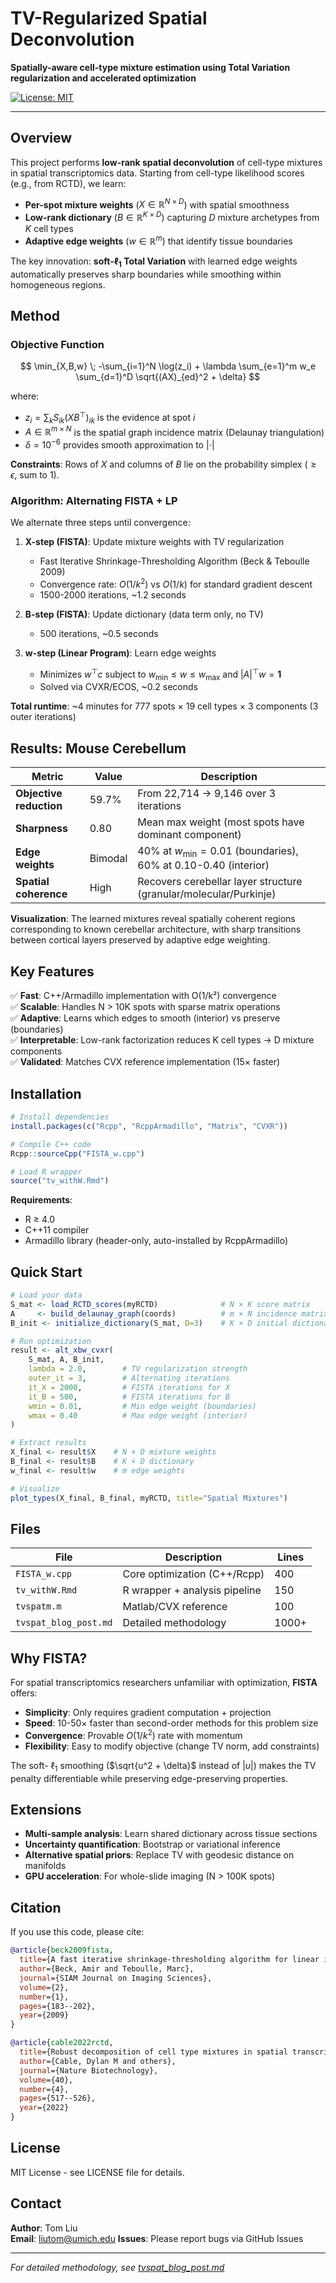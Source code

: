# TV-Regularized Spatial Deconvolution

**Spatially-aware cell-type mixture estimation using Total Variation regularization and accelerated optimization**

[![License: MIT](https://img.shields.io/badge/License-MIT-yellow.svg)](https://opensource.org/licenses/MIT)

---

## Overview

This project performs **low-rank spatial deconvolution** of cell-type mixtures in spatial transcriptomics data. Starting from cell-type likelihood scores (e.g., from RCTD), we learn:

- **Per-spot mixture weights** ($X \in \mathbb{R}^{N \times D}$) with spatial smoothness
- **Low-rank dictionary** ($B \in \mathbb{R}^{K \times D}$) capturing $D$ mixture archetypes from $K$ cell types
- **Adaptive edge weights** ($w \in \mathbb{R}^m$) that identify tissue boundaries

The key innovation: **soft-$\ell_1$ Total Variation** with learned edge weights automatically preserves sharp boundaries while smoothing within homogeneous regions.

## Method

### Objective Function

$$
\min_{X,B,w} \; -\sum_{i=1}^N \log(z_i) + \lambda \sum_{e=1}^m w_e \sum_{d=1}^D \sqrt{(AX)_{ed}^2 + \delta}
$$

where:
- $z_i = \sum_k S_{ik}(XB^\top)_{ik}$ is the evidence at spot $i$
- $A \in \mathbb{R}^{m \times N}$ is the spatial graph incidence matrix (Delaunay triangulation)
- $\delta = 10^{-6}$ provides smooth approximation to $|\cdot|$

**Constraints**: Rows of $X$ and columns of $B$ lie on the probability simplex ($\geq \epsilon$, sum to 1).

### Algorithm: Alternating FISTA + LP

We alternate three steps until convergence:

1. **X-step (FISTA)**: Update mixture weights with TV regularization
   - Fast Iterative Shrinkage-Thresholding Algorithm (Beck & Teboulle 2009)
   - Convergence rate: $O(1/k^2)$ vs $O(1/k)$ for standard gradient descent
   - 1500-2000 iterations, ~1.2 seconds

2. **B-step (FISTA)**: Update dictionary (data term only, no TV)
   - 500 iterations, ~0.5 seconds

3. **w-step (Linear Program)**: Learn edge weights
   - Minimizes $w^\top c$ subject to $w_{\min} \leq w \leq w_{\max}$ and $|A|^\top w = \mathbf{1}$
   - Solved via CVXR/ECOS, ~0.2 seconds

**Total runtime**: ~4 minutes for 777 spots × 19 cell types × 3 components (3 outer iterations)

## Results: Mouse Cerebellum

| Metric | Value | Description |
|--------|-------|-------------|
| **Objective reduction** | 59.7% | From 22,714 → 9,146 over 3 iterations |
| **Sharpness** | 0.80 | Mean max weight (most spots have dominant component) |
| **Edge weights** | Bimodal | 40% at $w_{\min}=0.01$ (boundaries), 60% at 0.10-0.40 (interior) |
| **Spatial coherence** | High | Recovers cerebellar layer structure (granular/molecular/Purkinje) |

**Visualization**: The learned mixtures reveal spatially coherent regions corresponding to known cerebellar architecture, with sharp transitions between cortical layers preserved by adaptive edge weighting.

## Key Features

✅ **Fast**: C++/Armadillo implementation with O(1/k²) convergence  
✅ **Scalable**: Handles N > 10K spots with sparse matrix operations  
✅ **Adaptive**: Learns which edges to smooth (interior) vs preserve (boundaries)  
✅ **Interpretable**: Low-rank factorization reduces K cell types → D mixture components  
✅ **Validated**: Matches CVX reference implementation (15× faster)

## Installation

```r
# Install dependencies
install.packages(c("Rcpp", "RcppArmadillo", "Matrix", "CVXR"))

# Compile C++ code
Rcpp::sourceCpp("FISTA_w.cpp")

# Load R wrapper
source("tv_withW.Rmd")
```

**Requirements**:
- R ≥ 4.0
- C++11 compiler
- Armadillo library (header-only, auto-installed by RcppArmadillo)

## Quick Start

```r
# Load your data
S_mat <- load_RCTD_scores(myRCTD)              # N × K score matrix
A     <- build_delaunay_graph(coords)          # m × N incidence matrix  
B_init <- initialize_dictionary(S_mat, D=3)    # K × D initial dictionary

# Run optimization
result <- alt_xbw_cvxr(
    S_mat, A, B_init,
    lambda = 2.0,        # TV regularization strength
    outer_it = 3,        # Alternating iterations
    it_X = 2000,         # FISTA iterations for X
    it_B = 500,          # FISTA iterations for B
    wmin = 0.01,         # Min edge weight (boundaries)
    wmax = 0.40          # Max edge weight (interior)
)

# Extract results
X_final <- result$X    # N × D mixture weights
B_final <- result$B    # K × D dictionary
w_final <- result$w    # m edge weights

# Visualize
plot_types(X_final, B_final, myRCTD, title="Spatial Mixtures")
```

## Files

| File | Description | Lines |
|------|-------------|-------|
| `FISTA_w.cpp` | Core optimization (C++/Rcpp) | 400 |
| `tv_withW.Rmd` | R wrapper + analysis pipeline | 150 |
| `tvspatm.m` | Matlab/CVX reference | 100 |
| `tvspat_blog_post.md` | Detailed methodology | 1000+ |

## Why FISTA?

For spatial transcriptomics researchers unfamiliar with optimization, **FISTA** offers:

- **Simplicity**: Only requires gradient computation + projection
- **Speed**: 10-50× faster than second-order methods for this problem size
- **Convergence**: Provable $O(1/k^2)$ rate with momentum
- **Flexibility**: Easy to modify objective (change TV norm, add constraints)

The soft- $\ell_1$ smoothing ($\sqrt{u^2 + \delta}$ instead of $|u|$) makes the TV penalty differentiable while preserving edge-preserving properties.

## Extensions

- **Multi-sample analysis**: Learn shared dictionary across tissue sections
- **Uncertainty quantification**: Bootstrap or variational inference
- **Alternative spatial priors**: Replace TV with geodesic distance on manifolds
- **GPU acceleration**: For whole-slide imaging (N > 100K spots)

## Citation

If you use this code, please cite:

```bibtex
@article{beck2009fista,
  title={A fast iterative shrinkage-thresholding algorithm for linear inverse problems},
  author={Beck, Amir and Teboulle, Marc},
  journal={SIAM Journal on Imaging Sciences},
  volume={2},
  number={1},
  pages={183--202},
  year={2009}
}

@article{cable2022rctd,
  title={Robust decomposition of cell type mixtures in spatial transcriptomics},
  author={Cable, Dylan M and others},
  journal={Nature Biotechnology},
  volume={40},
  number={4},
  pages={517--526},
  year={2022}
}
```

## License

MIT License - see LICENSE file for details.

## Contact

**Author**: Tom Liu  
**Email**: liutom@umich.edu
**Issues**: Please report bugs via GitHub Issues

---

*For detailed methodology, see [tvspat_blog_post.md](tvspat_blog_post.md)*
